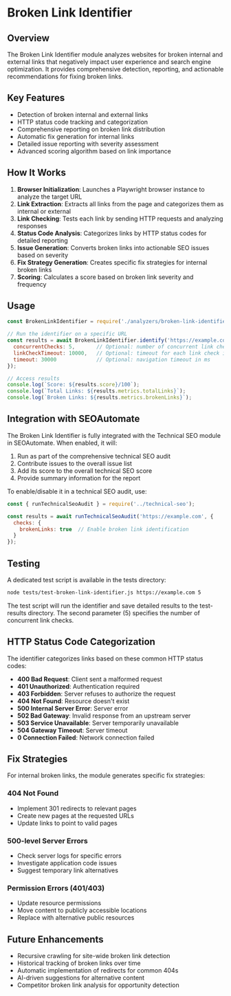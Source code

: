 # Broken Link Identifier

## Overview

The Broken Link Identifier module analyzes websites for broken internal and external links that negatively impact user experience and search engine optimization. It provides comprehensive detection, reporting, and actionable recommendations for fixing broken links.

## Key Features

- Detection of broken internal and external links
- HTTP status code tracking and categorization
- Comprehensive reporting on broken link distribution
- Automatic fix generation for internal links
- Detailed issue reporting with severity assessment
- Advanced scoring algorithm based on link importance

## How It Works

1. **Browser Initialization**: Launches a Playwright browser instance to analyze the target URL
2. **Link Extraction**: Extracts all links from the page and categorizes them as internal or external
3. **Link Checking**: Tests each link by sending HTTP requests and analyzing responses
4. **Status Code Analysis**: Categorizes links by HTTP status codes for detailed reporting
5. **Issue Generation**: Converts broken links into actionable SEO issues based on severity
6. **Fix Strategy Generation**: Creates specific fix strategies for internal broken links
7. **Scoring**: Calculates a score based on broken link severity and frequency

## Usage

```javascript
const BrokenLinkIdentifier = require('./analyzers/broken-link-identifier');

// Run the identifier on a specific URL
const results = await BrokenLinkIdentifier.identify('https://example.com', {
  concurrentChecks: 5,       // Optional: number of concurrent link checks
  linkCheckTimeout: 10000,   // Optional: timeout for each link check in ms
  timeout: 30000             // Optional: navigation timeout in ms
});

// Access results
console.log(`Score: ${results.score}/100`);
console.log(`Total Links: ${results.metrics.totalLinks}`);
console.log(`Broken Links: ${results.metrics.brokenLinks}`);
```

## Integration with SEOAutomate

The Broken Link Identifier is fully integrated with the Technical SEO module in SEOAutomate. When enabled, it will:

1. Run as part of the comprehensive technical SEO audit
2. Contribute issues to the overall issue list
3. Add its score to the overall technical SEO score
4. Provide summary information for the report

To enable/disable it in a technical SEO audit, use:

```javascript
const { runTechnicalSeoAudit } = require('../technical-seo');

const results = await runTechnicalSeoAudit('https://example.com', {
  checks: {
    brokenLinks: true  // Enable broken link identification
  }
});
```

## Testing

A dedicated test script is available in the tests directory:

```bash
node tests/test-broken-link-identifier.js https://example.com 5
```

The test script will run the identifier and save detailed results to the test-results directory. The second parameter (5) specifies the number of concurrent link checks.

## HTTP Status Code Categorization

The identifier categorizes links based on these common HTTP status codes:

- **400 Bad Request**: Client sent a malformed request
- **401 Unauthorized**: Authentication required
- **403 Forbidden**: Server refuses to authorize the request
- **404 Not Found**: Resource doesn't exist
- **500 Internal Server Error**: Server error
- **502 Bad Gateway**: Invalid response from an upstream server
- **503 Service Unavailable**: Server temporarily unavailable
- **504 Gateway Timeout**: Server timeout
- **0 Connection Failed**: Network connection failed

## Fix Strategies

For internal broken links, the module generates specific fix strategies:

### 404 Not Found
- Implement 301 redirects to relevant pages
- Create new pages at the requested URLs
- Update links to point to valid pages

### 500-level Server Errors
- Check server logs for specific errors
- Investigate application code issues
- Suggest temporary link alternatives

### Permission Errors (401/403)
- Update resource permissions
- Move content to publicly accessible locations
- Replace with alternative public resources

## Future Enhancements

- Recursive crawling for site-wide broken link detection
- Historical tracking of broken links over time
- Automatic implementation of redirects for common 404s
- AI-driven suggestions for alternative content
- Competitor broken link analysis for opportunity detection

